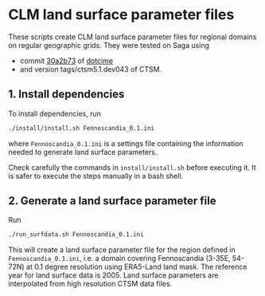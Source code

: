 # CLM land surface parameter files

These scripts create CLM land surface parameter files for regional domains
on regular geographic grids.
They were tested on Saga using
- commit [30a2b73](https://github.com/MetOs-UiO/dotcime/commit/30a2b73996a951277c874d9f28ea82a00427ffb2)
  of [dotcime](https://github.com/MetOs-UiO/dotcime)
- and version tags/ctsm5.1.dev043 of CTSM.


## 1. Install dependencies

To install dependencies, run
```bash
./install/install.sh Fennoscandia_0.1.ini
```
where `Fennoscandia_0.1.ini` is a settings file containing the information
needed to generate land surface parameters.

Check carefully the commands in `install/install.sh` before executing it.
It is safer to execute the steps manually in a bash shell.


## 2. Generate a land surface parameter file

Run
```bash
./run_surfdata.sh Fennoscandia_0.1.ini
```
This will create a land surface parameter file for the region defined in
`Fennoscandia_0.1.ini`, i.e. a domain covering Fennoscandia (3-35E, 54-72N)
at 0.1 degree resolution using ERA5-Land land mask.
The reference year for land surface data is 2005.
Land surface parameters are interpolated from high resolution CTSM data files.
